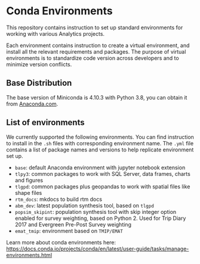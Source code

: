 # Conda Environments

This repository contains instruction to set up standard environments for working with various Analytics projects.

Each environment contains instruction to create a virtual environment, and install all the relevant requirements and packages. The purpose of virtual environments is to standardize code  version across developers and to minimize version conflicts.

## Base Distribution

The base version of Miniconda is 4.10.3 with Python 3.8, you can obtain it from [Anaconda.com](https://repo.anaconda.com/miniconda/Miniconda3-py38_4.10.3-Windows-x86_64.exe).

## List of environments

We currently supported the following environments. You can find instruction to install in the `.sh` files with corresponding environment name. The `.yml` file contains a list of package names and versions to help replicate environment set up. 

* `base`: default Anaconda environment with jupyter notebook extension
* `tlpy3`: common packages to work with SQL Server, data frames, charts and figures
* `tlgpd`: common packages plus geopandas to work with spatial files like shape files
* `rtm_docs`: mkdocs to build rtm docs
* `abm_dev`: latest population synthesis tool, based on `tlgpd`
* `popsim_skipint`: population synthesis tool with skip integer option enabled for survey weighting, based on Python 2. Used for Trip Diary 2017 and Evergreen Pre-Post Survey weighting
* `emat_tmip`: environment based on `TMIP/EMAT`

Learn more about conda environments here: https://docs.conda.io/projects/conda/en/latest/user-guide/tasks/manage-environments.html
